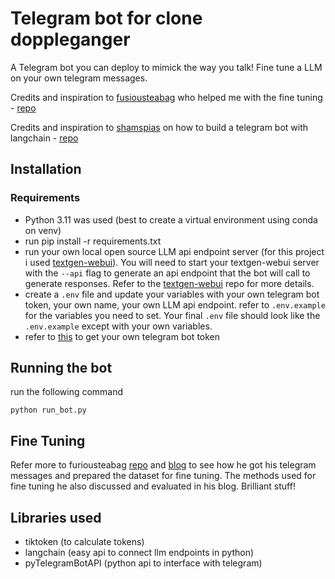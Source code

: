 # Telegram bot for clone doppleganger
A Telegram bot you can deploy to mimick the way you talk! Fine tune a LLM on your own telegram messages.

Credits and inspiration to [fusiousteabag](https://github.com/furiousteabag) who helped me with the fine tuning - [repo](https://github.com/furiousteabag/doppelganger)

Credits and inspiration to [shamspias](https://github.com/shamspias) on how to build a telegram bot with langchain - [repo](https://github.com/shamspias/langchain-telegram-gpt-chatbot)

## Installation
### Requirements
- Python 3.11 was used (best to create a virtual environment using conda on venv)
- run pip install -r requirements.txt
- run your own local open source LLM api endpoint server (for this project i used [textgen-webui](https://github.com/oobabooga/text-generation-webui)). You will need to start your textgen-webui server with the `--api` flag to generate an api endpoint that the bot will call to generate responses. Refer to the [textgen-webui](https://github.com/oobabooga/text-generation-webui) repo for more details.
- create a `.env` file and update your variables with your own telegram bot token, your own name, your own LLM api endpoint. refer to `.env.example` for the variables you need to set. Your final `.env` file should look like the `.env.example` except with your own variables.
- refer to [this](https://core.telegram.org/bots/tutorial#obtain-your-bot-token) to get your own telegram bot token

## Running the bot
run the following command
```
python run_bot.py
```

## Fine Tuning
Refer more to furiousteabag [repo](https://github.com/furiousteabag/doppelganger) and [blog](https://asmirnov.xyz/doppelganger) to see how he got his telegram messages and prepared the dataset for fine tuning. The methods used for fine tuning he also discussed and evaluated in his blog. Brilliant stuff!

## Libraries used
- tiktoken (to calculate tokens)
- langchain (easy api to connect llm endpoints in python)
- pyTelegramBotAPI (python api to interface with telegram)
